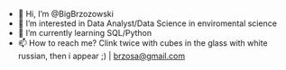 - 👋 Hi, I’m @BigBrzozowski
- 👀 I’m interested in Data Analyst/Data Science in enviromental science 
- 🌱 I’m currently learning SQL/Python
- 📫 How to reach me? Clink twice with cubes in the glass with white russian, then i appear ;) | brzosa@gmail.com



<!---
BigBrzozowski/BigBrzozowski is a ✨ special ✨ repository because its `README.md` (this file) appears on your GitHub profile.
You can click the Preview link to take a look at your changes.
--->
